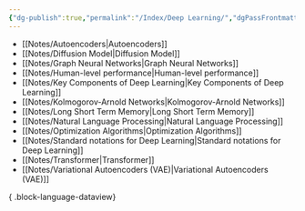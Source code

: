 ```yaml
---
{"dg-publish":true,"permalink":"/Index/Deep Learning/","dgPassFrontmatter":true,"noteIcon":""}
---
```


- [[Notes/Autoencoders\|Autoencoders]]
- [[Notes/Diffusion Model\|Diffusion Model]]
- [[Notes/Graph Neural Networks\|Graph Neural Networks]]
- [[Notes/Human-level performance\|Human-level performance]]
- [[Notes/Key Components of Deep Learning\|Key Components of Deep Learning]]
- [[Notes/Kolmogorov-Arnold Networks\|Kolmogorov-Arnold Networks]]
- [[Notes/Long Short Term Memory\|Long Short Term Memory]]
- [[Notes/Natural Language Processing\|Natural Language Processing]]
- [[Notes/Optimization Algorithms\|Optimization Algorithms]]
- [[Notes/Standard notations for Deep Learning\|Standard notations for Deep Learning]]
- [[Notes/Transformer\|Transformer]]
- [[Notes/Variational Autoencoders (VAE)\|Variational Autoencoders (VAE)]]

{ .block-language-dataview}